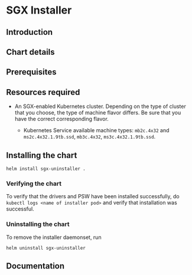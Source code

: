 # SGX Installer


## Introduction


## Chart details


## Prerequisites


## Resources required

* An SGX-enabled Kubernetes cluster. Depending on the type of cluster that you choose, the type of machine flavor differs. Be sure that you have the correct corresponding flavor.

  * Kubernetes Service available machine types: `mb2c.4x32` and `ms2c.4x32.1.9tb.ssd`, `mb3c.4x32`, `ms3c.4x32.1.9tb.ssd`. 


## Installing the chart

```
helm install sgx-uninstaller .
```

### Verifying the chart
To verify that the drivers and PSW have been installed successfully, do `kubectl logs <name of installer pod>` and verify that installation was successful. 

### Uninstalling the chart

To remove the installer daemonset, run 
```
helm uninstall sgx-uninstaller
```


## Documentation

